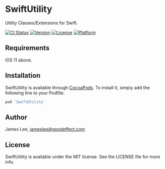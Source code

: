 # SwiftUtility
Utility Classes/Extensions for Swift.

[![CI Status](https://img.shields.io/travis/banggaoo/SwiftUtility.svg?style=flat)](https://travis-ci.org/banggaoo/SwiftUtility)
[![Version](https://img.shields.io/cocoapods/v/SwiftUtility.svg?style=flat)](https://cocoapods.org/pods/SwiftUtility)
[![License](https://img.shields.io/cocoapods/l/SwiftUtility.svg?style=flat)](https://cocoapods.org/pods/SwiftUtility)
[![Platform](https://img.shields.io/cocoapods/p/SwiftUtility.svg?style=flat)](https://cocoapods.org/pods/SwiftUtility)


## Requirements
iOS 11 above.

## Installation

SwiftUtility is available through [CocoaPods](https://cocoapods.org). To install
it, simply add the following line to your Podfile:

```ruby
pod 'SwiftUtility'
```

## Author

James Lee, jameslee@goodeffect.com

## License

SwiftUtility is available under the MIT license. See the LICENSE file for more info.

